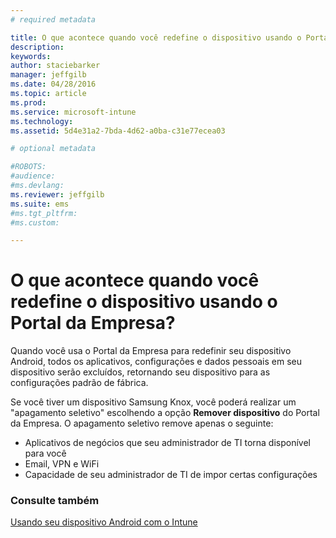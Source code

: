 ```yaml
---
# required metadata

title: O que acontece quando você redefine o dispositivo usando o Portal da Empresa? | Microsoft Intune
description:
keywords:
author: staciebarker
manager: jeffgilb
ms.date: 04/28/2016
ms.topic: article
ms.prod:
ms.service: microsoft-intune
ms.technology:
ms.assetid: 5d4e31a2-7bda-4d62-a0ba-c31e77ecea03

# optional metadata

#ROBOTS:
#audience:
#ms.devlang:
ms.reviewer: jeffgilb
ms.suite: ems
#ms.tgt_pltfrm:
#ms.custom:

---
```



# O que acontece quando você redefine o dispositivo usando o Portal da Empresa?

Quando você usa o Portal da Empresa para redefinir seu dispositivo Android, todos os aplicativos, configurações e dados pessoais em seu dispositivo serão excluídos, retornando seu dispositivo para as configurações padrão de fábrica.

Se você tiver um dispositivo Samsung Knox, você poderá realizar um "apagamento seletivo" escolhendo a opção **Remover dispositivo** do Portal da Empresa. O apagamento seletivo remove apenas o seguinte:

- Aplicativos de negócios que seu administrador de TI torna disponível para você
- Email, VPN e WiFi
- Capacidade de seu administrador de TI de impor certas configurações



### Consulte também
[Usando seu dispositivo Android com o Intune](using-your-android-device-with-intune.md)

<!--HONumber=May16_HO2-->


